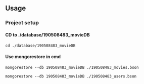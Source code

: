 ## Usage

### Project setup

#### CD to ./database/190508483_movieDB
```
cd ./database/190508483_movieDB
```
#### Use mongorestore in cmd
```
mongorestore --db 190508483_movieDB ./190508483_movies.bson
```
```
mongorestore --db 190508483_movieDB ./190508483_users.bson
```
